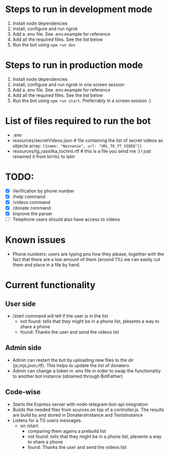# Steps to run in development mode
1. Install node dependencies
2. install, configure and run ngrok
3. Add a .env file. See .env.example for reference
4. Add all the required files. See the list below
5. Run the bot using `npm run dev`

# Steps to run in production mode
1. Install node dependencies
2. install, configure and run ngrok in one screen session
3. Add a .env file. See .env.example for reference
4. Add all the required files. See the list below
5. Run the bot using `npm run start`. Preferrably in a screen session :)

# List of files required to run the bot
- .env
- resources/secretVideos.json           # file containing the list of secret videos as objects array: `[{name: "Nazvanie", url: "URL_TO_YT_VIDEO"}]`
- resources/tg_rassilka_tochnii.rtf     # this is a file you send me :) i just renamed it from kirrilic to latin


# TODO:
- [X] Verification by phone number
- [X] /help command
- [X] /videos command
- [X] /donate command
- [X] Improve the parser
- [ ] Telephone users should also have access to videos

# Known issues
- Phone numbers: users are typing pns how they please, together with the fact that there are a low amount of them (around 1%) we can easily cut them and place in a file by hand.

# Current functionality
## User side
- /start command will tell if the user is in the list
  - not found: tells that they might be in a phone list, plesents a way to share a phone
  - found: Thanks the user and send the videos list

## Admin side
- Admin can restart the bot by uploading new files to the dir (js,mjs,json,rtf). This helps to update the list of donaters
- Admin can change a token in .env file in order to swap the functionality to another bot instance (obtained through BotFather)

## Code-wise
- Starts the Express server with node-telegram-bot-api integration
- Builds the needed files from sources on top of a controller.js. 
The results are build by and stored in DonatersInstance and TextsInstance
- Listens for a TG users messages. 
  - on /start: 
    - comparing them agains a prebuild list
    - not found: tells that they might be in a phone list, plesents a way to share a phone
    - found: Thanks the user and send the videos list

  
 
